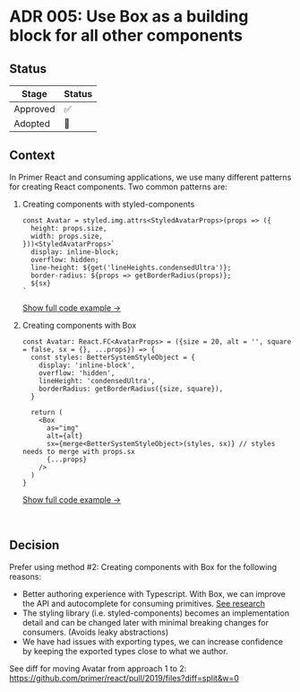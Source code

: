 # ADR 005: Use Box as a building block for all other components

## Status

| Stage    | Status |
| -------- | ------ |
| Approved | ✅     |
| Adopted  | 🚧     |

## Context

In Primer React and consuming applications, we use many different patterns for creating React components. Two common patterns are:

1. Creating components with styled-components

   ```tsx
   const Avatar = styled.img.attrs<StyledAvatarProps>(props => ({
     height: props.size,
     width: props.size,
   }))<StyledAvatarProps>`
     display: inline-block;
     overflow: hidden;
     line-height: ${get('lineHeights.condensedUltra')};
     border-radius: ${props => getBorderRadius(props)};
     ${sx}
   `
   ```

   [Show full code example →](https://github.com/primer/react/pull/2019/files?diff=split&w=0)

2. Creating components with Box

   ```tsx
   const Avatar: React.FC<AvatarProps> = ({size = 20, alt = '', square = false, sx = {}, ...props}) => {
     const styles: BetterSystemStyleObject = {
       display: 'inline-block',
       overflow: 'hidden',
       lineHeight: 'condensedUltra',
       borderRadius: getBorderRadius({size, square}),
     }

     return (
       <Box
         as="img"
         alt={alt}
         sx={merge<BetterSystemStyleObject>(styles, sx)} // styles needs to merge with props.sx
         {...props}
       />
     )
   }
   ```

   [Show full code example →](https://github.com/primer/react/pull/2019/files?diff=split&w=0)

&nbsp;

## Decision

Prefer using method #2: Creating components with Box for the following reasons:

- Better authoring experience with Typescript. With Box, we can improve the API and autocomplete for consuming primitives. [See research](https://github.com/github/primer/discussions/755#discussioncomment-2318144)
- The styling library (i.e. styled-components) becomes an implementation detail and can be changed later with minimal breaking changes for consumers. (Avoids leaky abstractions)
- We have had issues with exporting types, we can increase confidence by keeping the exported types close to what we author.

See diff for moving Avatar from approach 1 to 2: https://github.com/primer/react/pull/2019/files?diff=split&w=0
